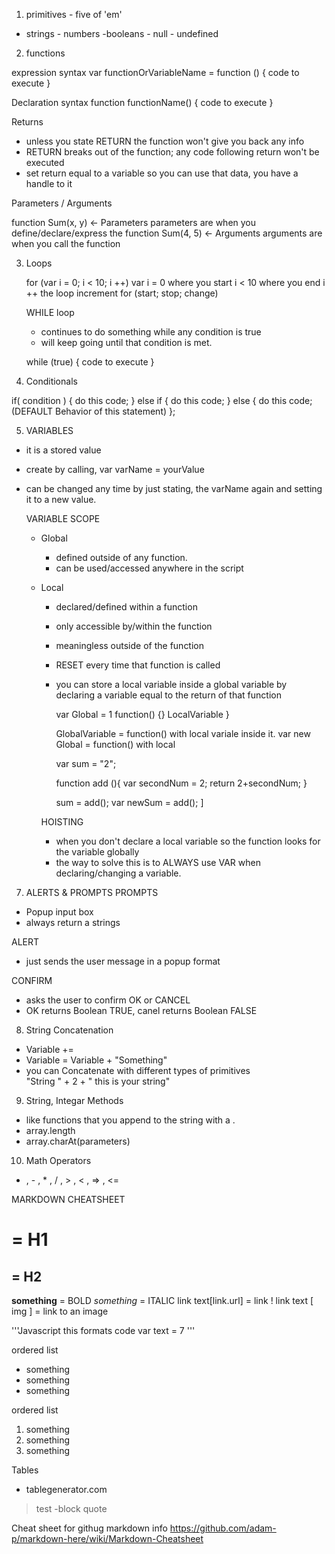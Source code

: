 1) primitives - five of 'em'
- strings   - numbers   -booleans   - null    - undefined


2) functions

expression syntax
var functionOrVariableName = function () {
    code to execute
}

Declaration syntax
function functionName() {
    code to execute
}

Returns
- unless you state RETURN the function won't give you back any info
- RETURN breaks out of the function; any code following return won't be executed
- set return equal to a variable so you can use that data, you have a handle to it

Parameters / Arguments

function Sum(x, y)  <- Parameters
    parameters are when you define/declare/express the function
Sum(4, 5)  <- Arguments
    arguments are when you call the function


3) Loops

   for (var i = 0; i < 10; i ++)
        var i = 0    where you start
        i < 10       where you end
        i ++         the loop increment
   for (start; stop; change)

   WHILE loop
    - continues to do something while any condition is true
    - will keep going until that condition is met.

    while (true) {
      code to execute
    }


4) Conditionals

  if( condition ) {
     do this code;
  } else if {
     do this code;
  } else {
      do this code; (DEFAULT Behavior of this statement)
  };


5) VARIABLES
- it is a stored value
- create by calling, var varName = yourValue
- can be changed any time by just stating, the varName again and setting it to a new value.

    VARIABLE SCOPE
    - Global
        - defined outside of any function.
        - can be used/accessed anywhere in the script
    - Local
        - declared/defined within a function
        - only accessible by/within the function  
        - meaningless outside of the function
        - RESET every time that function is called
        - you can store a local variable inside a global variable by declaring a variable equal to the return of that function

          var Global = 1
          function() {}
              LocalVariable
          }

          GlobalVariable = function() with local variale inside it.
          var new Global = function() with local

          var sum = "2";

          function add (){
            var secondNum = 2;
            return 2+secondNum;
          }

          sum = add();
          var newSum = add();
          ]

      HOISTING
        - when you don't declare a local variable so the function looks for the variable globally
        - the way to solve this is to ALWAYS use VAR when declaring/changing a variable.

7) ALERTS & PROMPTS
PROMPTS
- Popup input box
- always return a strings

ALERT
- just sends the user message in a popup format

CONFIRM
- asks the user to confirm OK or CANCEL
- OK returns Boolean TRUE, canel returns Boolean FALSE


8) String Concatenation

- Variable +=
- Variable = Variable + "Something"
- you can Concatenate with different types of primitives  
    "String " + 2 + " this is your string"


9) String, Integar Methods
- like functions that you append to the string with a .
- array.length
- array.charAt(parameters)



10) Math Operators
+ , - , * , / , > , < , => , <=


MARKDOWN CHEATSHEET
# = H1
## = H2

**something** = BOLD
*something* = ITALIC
link text[link.url] = link
! link text [ img ] = link to an image

'''Javascript          this formats code
var text = 7
'''

ordered list
* something
* something
* something

ordered list
1. something
1. something
1. something

Tables
- tablegenerator.com

>test   -block quote

Cheat sheet for githug markdown info
https://github.com/adam-p/markdown-here/wiki/Markdown-Cheatsheet
